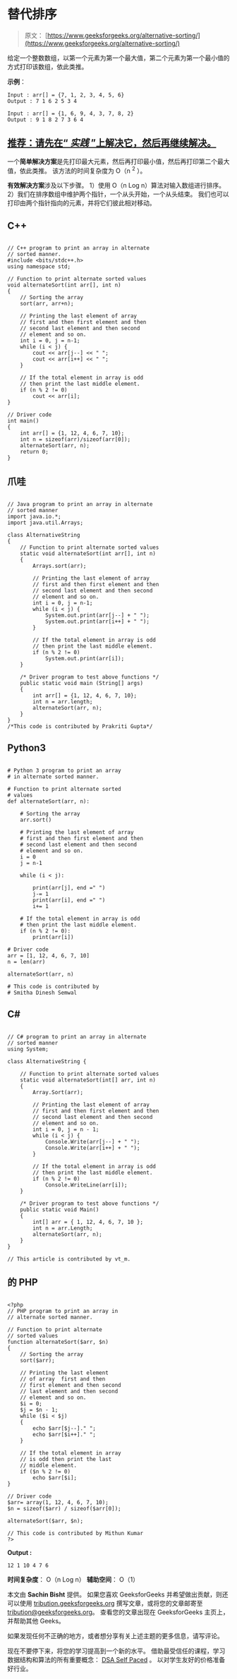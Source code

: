 # 替代排序

> 原文： [https://www.geeksforgeeks.org/alternative-sorting/](https://www.geeksforgeeks.org/alternative-sorting/)

给定一个整数数组，以第一个元素为第一个最大值，第二个元素为第一个最小值的方式打印该数组，依此类推。

**示例**：

```
Input : arr[] = {7, 1, 2, 3, 4, 5, 6}
Output : 7 1 6 2 5 3 4

Input : arr[] = {1, 6, 9, 4, 3, 7, 8, 2}
Output : 9 1 8 2 7 3 6 4

```

## [推荐：请先在“ ***<u>实践</u>*** ”上解决它，然后再继续解决。](https://practice.geeksforgeeks.org/problems/alternative-sorting/0)

一个**简单解决方案**是先打印最大元素，然后再打印最小值，然后再打印第二个最大值，依此类推。 该方法的时间复杂度为 O（n <sup>2</sup> ）。

**有效解决方案**涉及以下步骤。
1）使用 O（n Log n）算法对输入数组进行排序。
2）我们在排序数组中维护两个指针，一个从头开始，一个从头结束。 我们也可以打印由两个指针指向的元素，并将它们彼此相对移动。

## C++ 

```

// C++ program to print an array in alternate 
// sorted manner. 
#include <bits/stdc++.h> 
using namespace std; 

// Function to print alternate sorted values 
void alternateSort(int arr[], int n) 
{ 
    // Sorting the array 
    sort(arr, arr+n); 

    // Printing the last element of array  
    // first and then first element and then  
    // second last element and then second  
    // element and so on. 
    int i = 0, j = n-1; 
    while (i < j) { 
        cout << arr[j--] << " "; 
        cout << arr[i++] << " "; 
    } 

    // If the total element in array is odd  
    // then print the last middle element. 
    if (n % 2 != 0) 
        cout << arr[i]; 
} 

// Driver code 
int main() 
{ 
    int arr[] = {1, 12, 4, 6, 7, 10}; 
    int n = sizeof(arr)/sizeof(arr[0]); 
    alternateSort(arr, n); 
    return 0; 
} 

```

## 爪哇

```

// Java program to print an array in alternate 
// sorted manner 
import java.io.*; 
import java.util.Arrays; 

class AlternativeString 
{ 
    // Function to print alternate sorted values 
    static void alternateSort(int arr[], int n) 
    { 
        Arrays.sort(arr); 

        // Printing the last element of array  
        // first and then first element and then  
        // second last element and then second  
        // element and so on. 
        int i = 0, j = n-1; 
        while (i < j) { 
            System.out.print(arr[j--] + " "); 
            System.out.print(arr[i++] + " "); 
        } 

        // If the total element in array is odd  
        // then print the last middle element. 
        if (n % 2 != 0) 
            System.out.print(arr[i]); 
    } 

    /* Driver program to test above functions */
    public static void main (String[] args) 
    { 
        int arr[] = {1, 12, 4, 6, 7, 10}; 
        int n = arr.length; 
        alternateSort(arr, n); 
    } 
} 
/*This code is contributed by Prakriti Gupta*/

```

## Python3

```

# Python 3 program to print an array 
# in alternate sorted manner. 

# Function to print alternate sorted 
# values 
def alternateSort(arr, n): 

    # Sorting the array 
    arr.sort()  

    # Printing the last element of array  
    # first and then first element and then  
    # second last element and then second  
    # element and so on. 
    i = 0
    j = n-1

    while (i < j):  

        print(arr[j], end =" ") 
        j-= 1
        print(arr[i], end =" ") 
        i+= 1

    # If the total element in array is odd  
    # then print the last middle element. 
    if (n % 2 != 0): 
        print(arr[i])  

# Driver code 
arr = [1, 12, 4, 6, 7, 10]  
n = len(arr) 

alternateSort(arr, n)  

# This code is contributed by 
# Smitha Dinesh Semwal 

```

## C# 

```

// C# program to print an array in alternate 
// sorted manner 
using System; 

class AlternativeString { 

    // Function to print alternate sorted values 
    static void alternateSort(int[] arr, int n) 
    { 
        Array.Sort(arr); 

        // Printing the last element of array 
        // first and then first element and then 
        // second last element and then second 
        // element and so on. 
        int i = 0, j = n - 1; 
        while (i < j) { 
            Console.Write(arr[j--] + " "); 
            Console.Write(arr[i++] + " "); 
        } 

        // If the total element in array is odd 
        // then print the last middle element. 
        if (n % 2 != 0) 
            Console.WriteLine(arr[i]); 
    } 

    /* Driver program to test above functions */
    public static void Main() 
    { 
        int[] arr = { 1, 12, 4, 6, 7, 10 }; 
        int n = arr.Length; 
        alternateSort(arr, n); 
    } 
} 

// This article is contributed by vt_m. 

```

## 的 PHP

```

<?php 
// PHP program to print an array in  
// alternate sorted manner. 

// Function to print alternate 
// sorted values 
function alternateSort($arr, $n) 
{ 
    // Sorting the array 
    sort($arr); 

    // Printing the last element  
    // of array  first and then  
    // first element and then second  
    // last element and then second   
    // element and so on. 
    $i = 0; 
    $j = $n - 1; 
    while ($i < $j) 
    { 
        echo $arr[$j--]." "; 
        echo $arr[$i++]." "; 
    } 

    // If the total element in array   
    // is odd then print the last  
    // middle element. 
    if ($n % 2 != 0) 
        echo $arr[$i]; 
} 

// Driver code 
$arr= array(1, 12, 4, 6, 7, 10); 
$n = sizeof($arr) / sizeof($arr[0]); 

alternateSort($arr, $n); 

// This code is contributed by Mithun Kumar 
?> 

```

**Output :**

```
12 1 10 4 7 6 

```

**时间复杂度**： O（n Log n）
**辅助空间**： O（1）

本文由 **Sachin Bisht** 提供。 如果您喜欢 GeeksforGeeks 并希望做出贡献，则还可以使用 [tribution.geeksforgeeks.org](http://www.contribute.geeksforgeeks.org) 撰写文章，或将您的文章邮寄至 tribution@geeksforgeeks.org。 查看您的文章出现在 GeeksforGeeks 主页上，并帮助其他 Geeks。

如果发现任何不正确的地方，或者想分享有关上述主题的更多信息，请写评论。

现在不要停下来，将您的学习提高到一个新的水平。 借助最受信任的课程，学习数据结构和算法的所有重要概念： [DSA Self Paced](https://practice.geeksforgeeks.org/courses/dsa-self-paced?utm_source=geeksforgeeks&utm_medium=article&utm_campaign=gfg_article_dsa_content_bottom) 。 以对学生友好的价格准备好行业。